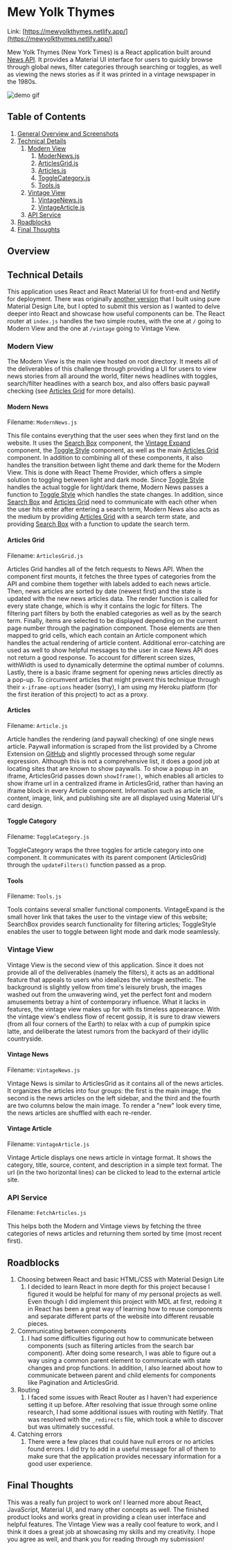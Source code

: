 # Mew Yolk Thymes

Link: [https://mewyolkthymes.netlify.app/](https://mewyolkthymes.netlify.app/)

Mew Yolk Thymes (New York Times) is a React application built around [News API](https://newsapi.org/). It provides a Material UI interface for users to quickly browse through global news, filter categories through searching or toggles, as well as viewing the news stories as if it was printed in a vintage newspaper in the 1980s. 

![demo gif](public/c1demo.gif)

## Table of Contents

1. [General Overview and Screenshots](#overview)
2. [Technical Details](#technical-details)
    1. [Modern View](#modern-view)
        1. [ModerNews.js](#modern-news)
        2. [ArticlesGrid.js](#articles-grid)
        3. [Articles.js](#articles)
        4. [ToggleCategory.js](#toggle-category)
        5. [Tools.js](#tools)
    2. [Vintage View](#vintage-view)
        1. [VintageNews.js](#vintage-news)
        2. [VintageArticle.js](#vintage-article)
    3. [API Service](#api-service)
3. [Roadblocks](#roadblocks)
4. [Final Thoughts](#final-thoughts)

## Overview

## Technical Details

This application uses React and React Material UI for front-end and Netlify for deployment. There was originally [another version](https://mewyolkthymes.herokuapp.com) that I built using pure Material Design Lite, but I opted to submit this version as I wanted to delve deeper into React and showcase how useful components can be. The React router at `index.js` handles the two simple routes, with the one at `/` going to Modern View and the one at `/vintage` going to Vintage View.

### Modern View

The Modern View is the main view hosted on root directory. It meets all of the deliverables of this challenge through providing a UI for users to view news stories from all around the world, filter news headlines with toggles, search/filter headlines with a search box, and also offers basic paywall checking (see [Articles Grid](#articles-grid) for more details).

#### Modern News

Filename: `ModernNews.js`

This file contains everything that the user sees when they first land on the website. It uses the [Search Box](#tools) component, the [Vintage Expand](#tools) component, the [Toggle Style](#tools) component, as well as the main [Articles Grid](#articles-grid) component. In addition to combining all of these components, it also handles the transition between light theme and dark theme for the Modern View. This is done with React Theme Provider, which offers a simple solution to toggling between light and dark mode. Since [Toggle Style](#tools) handles the actual toggle for light/dark theme, Modern News passes a function to [Toggle Style](#tools) which handles the state changes. In addition, since [Search Box](#tools) and [Articles Grid](#articles-grid) need to communicate with each other when the user hits enter after entering a search term, Modern News also acts as the medium by providing [Articles Grid](#articles-grid) with a search term state, and providing [Search Box](#tools) with a function to update the search term.

#### Articles Grid

Filename: `ArticlesGrid.js`

Articles Grid handles all of the fetch requests to News API. When the component first mounts, it fetches the three types of categories from the API and combine them together with labels added to each news article. Then, news articles are sorted by date (newest first) and the state is updated with the new news articles data. The render function is called for every state change, which is why it contains the logic for filters. The filtering part filters by both the enabled categories as well as by the search term. Finally, items are selected to be displayed depending on the current page number through the pagination component. Those elements are then mapped to grid cells, which each contain an Article component which handles the actual rendering of article content. Additional error-catching are used as well to show helpful messages to the user in case News API does not return a good response. To account for different screen sizes, withWidth is used to dynamically determine the optimal number of columns. Lastly, there is a basic iframe segment for opening news articles directly as a pop-up. To circumvent articles that might prevent this technique through their `x-iframe-options` header (sorry), I am using my Heroku platform (for the first iteration of this project) to act as a proxy.

#### Articles

Filename: `Article.js`

Article handles the rendering (and paywall checking) of one single news article. Paywall information is scraped from the list provided by a Chrome Extension on [GitHub](https://github.com/iamadamdev/bypass-paywalls-chrome) and slightly processed through some regular expression. Although this is not a comprehensive list, it does a good job at locating sites that are known to show paywalls. To show a popup in an iframe, ArticlesGrid passes down `showIframe()`, which enables all articles to show iframe url in a centralized iframe in ArticlesGrid, rather than having an iframe block in every Article component. Information such as article title, content, image, link, and publishing site are all displayed using Material UI's card design.

#### Toggle Category

Filename: `ToggleCategory.js`

ToggleCategory wraps the three toggles for article category into one component. It communicates with its parent component (ArticlesGrid) through the `updateFilters()` function passed as a prop.

#### Tools

Filename: `Tools.js`

Tools contains several smaller functional components. VintageExpand is the small hover link that takes the user to the vintage view of this website; SearchBox provides search functionality for filtering articles; ToggleStyle enables the user to toggle between light mode and dark mode seamlessly. 

### Vintage View

Vintage View is the second view of this application. Since it does not provide all of the deliverables (namely the filters), it acts as an additional feature that appeals to users who idealizes the vintage aesthetic. The background is slightly yellow from time's leisurely brush, the images washed out from the unwavering wind, yet the perfect font and modern amusements betray a hint of contemporary influence. What it lacks in features, the vintage view makes up for with its timeless appearance. With the vintage view's endless flow of recent gossip, it is sure to draw viewers (from all four corners of the Earth) to relax with a cup of pumpkin spice latte, and deliberate the latest rumors from the backyard of their idyllic countryside.

#### Vintage News

Filename: `VintageNews.js`

Vintage News is similar to ArticlesGrid as it contains all of the news articles. It organizes the articles into four groups: the first is the main image, the second is the news articles on the left sidebar, and the third and the fourth are two columns below the main image. To render a "new" look every time, the news articles are shuffled with each re-render.

#### Vintage Article

Filename: `VintageArticle.js`

Vintage Article displays one news article in vintage format. It shows the category, title, source, content, and description in a simple text format. The url (in the two horizontal lines) can be clicked to lead to the external article site.

### API Service

Filename: `FetchArticles.js`

This helps both the Modern and Vintage views by fetching the three categories of news articles and returning them sorted by time (most recent first).

## Roadblocks

1. Choosing between React and basic HTML/CSS with Material Design Lite
    1. I decided to learn React in more depth for this project because I figured it would be helpful for many of my personal projects as well. Even though I did implement this project with MDL at first, redoing it in React has been a great way of learning how to reuse components and separate different parts of the website into different reusable pieces.
2. Communicating between components
    1. I had some difficulties figuring out how to communicate between components (such as filtering articles from the search bar component). After doing some research, I was able to figure out a way using a common parent element to communicate with state changes and prop functions. In addition, I also learned about how to communicate between parent and child elements for components like Pagination and ArticlesGrid.
3. Routing
    1. I faced some issues with React Router as I haven't had experience setting it up before. After resolving that issue through some online research, I had some additional issues with routing with Netlify. That was resolved with the `_redirects` file, which took a while to discover but was ultimately successful.
4. Catching errors
    1. There were a few places that could have null errors or no articles found errors. I did try to add in a useful message for all of them to make sure that the application provides necessary information for a good user experience.

## Final Thoughts

This was a really fun project to work on! I learned more about React, JavaScript, Material UI, and many other concepts as well. The finished product looks and works great in providing a clean user interface and helpful features. The Vintage View was a really cool feature to work, and I think it does a great job at showcasing my skills and my creativity. I hope you agree as well, and thank you for reading through my submission!
